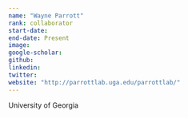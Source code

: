 ```yaml
---
name: "Wayne Parrott"
rank: collaborator
start-date: 
end-date: Present
image: 
google-scholar: 
github: 
linkedin: 
twitter: 
website: "http://parrottlab.uga.edu/parrottlab/"
---
```


University of Georgia